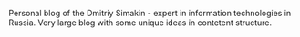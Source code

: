 Personal blog of the Dmitriy Simakin - expert in information technologies in Russia. Very large blog with some unique ideas in contetent structure.